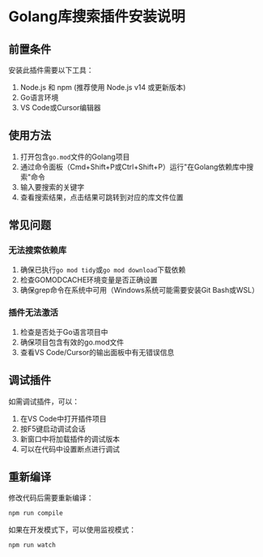 # Golang库搜索插件安装说明

## 前置条件

安装此插件需要以下工具：

1. Node.js 和 npm (推荐使用 Node.js v14 或更新版本)
2. Go语言环境
3. VS Code或Cursor编辑器

## 使用方法

1. 打开包含`go.mod`文件的Golang项目
2. 通过命令面板（Cmd+Shift+P或Ctrl+Shift+P）运行"在Golang依赖库中搜索"命令
3. 输入要搜索的关键字
4. 查看搜索结果，点击结果可跳转到对应的库文件位置

## 常见问题

### 无法搜索依赖库

1. 确保已执行`go mod tidy`或`go mod download`下载依赖
2. 检查GOMODCACHE环境变量是否正确设置
3. 确保grep命令在系统中可用（Windows系统可能需要安装Git Bash或WSL）

### 插件无法激活

1. 检查是否处于Go语言项目中
2. 确保项目包含有效的go.mod文件
3. 查看VS Code/Cursor的输出面板中有无错误信息

## 调试插件

如需调试插件，可以：

1. 在VS Code中打开插件项目
2. 按F5键启动调试会话
3. 新窗口中将加载插件的调试版本
4. 可以在代码中设置断点进行调试

## 重新编译

修改代码后需要重新编译：

```bash
npm run compile
```

如果在开发模式下，可以使用监视模式：

```bash
npm run watch
``` 